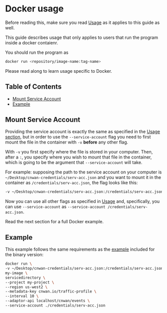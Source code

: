 # Docker usage

Before reading this, make sure you read [Usage](./usage.md) as it applies
to this guide as well.

This guide describes usage that only applies to users that run the program
inside a docker contaienr.

You should run the program as

```bash
docker run <repository/image-name:tag-name>
```

Please read along to learn usage specific to Docker.

## Table of Contents

* [Mount Service Account](#mount-service-account)
* [Example](#example)

## Mount Service Account

Providing the service account is exactly the same as specified in
the [Usage section](./usage.md#service-directory), but in order to use the
`--service-account` flag you need to first mount the file in the container with
`-v` **before** any other flag.

With `-v` you first specify where the file is stored in your computer. Then,
after a `:`, you specify where you wish to mount that file in the container,
which is going to be the argument that `--service-account` will take.

For example: supposing the path to the service account on your computer is
`~/Desktop/cnwan-credentials/serv-acc.json` and you want to mount it in the
container as `/credentials/serv-acc.json`, the flag looks like this:

```bash
-v ~/Desktop/cnwan-credentials/serv-acc.json:/credentials/serv-acc.json \
```

Now you can use all other flags as specified in [Usage](./usage.md) and,
specifically, you can use `--service-account` as
`--service-account /credentials/serv-acc.json`.

Read the next section for a full Docker example.

## Example

This example follows the same requirements as the
[example](./usage#binary-examples) included for the binary version:

```bash
docker run \
-v ~/Desktop/cnwan-credentials/serv-acc.json:/credentials/serv-acc.json \
my-image \
servicedirectory \
--project my-project \
--region us-west2 \
--metadata-key cnwan.io/traffic-profile \
--interval 10 \
--adaptor-api localhost/cnwan/events \
--service-account ./credentials/serv-acc.json
```
